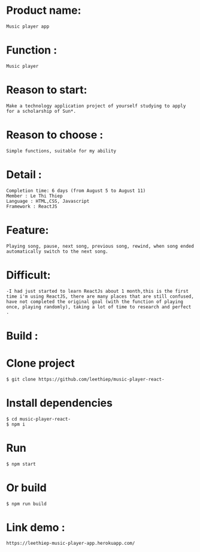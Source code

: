 
# Product name: 
    Music player app
# Function : 
    Music player
# Reason to  start: 
    Make a technology application project of yourself studying to apply for a scholarship of Sun*.
# Reason to choose : 
    Simple functions, suitable for my ability
# Detail :
    Completion time: 6 days (from August 5 to August 11)
    Member : Le Thi Thiep 
    Language : HTML,CSS, Javascript
    Framework : ReactJS

# Feature: 
    Playing song, pause, next song, previous song, rewind, when song ended automatically switch to the next song.

# Difficult:
    -I had just started to learn ReactJs about 1 month,this is the first time i'm using ReactJS, there are many places that are still confused, have not completed the original goal (with the function of playing once, playing randomly), taking a lot of time to research and perfect .

# Build :
# Clone project 
    $ git clone https://github.com/leethiep/music-player-react-
# Install dependencies
    $ cd music-player-react-
    $ npm i
# Run
    $ npm start
# Or build
    $ npm run build 

# Link demo :
    https://leethiep-music-player-app.herokuapp.com/
